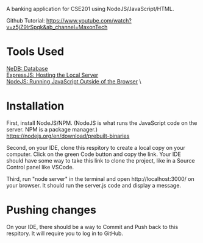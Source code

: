A banking application for CSE201 using NodeJS/JavaScript/HTML.

Github Tutorial: https://www.youtube.com/watch?v=z5jZ9lrSpqk&ab_channel=MaxonTech

# Tools Used

[NeDB: Database](https://github.com/louischatriot/nedb) \
[ExpressJS: Hosting the Local Server](https://expressjs.com/) \
[NodeJS: Running JavaScript Outside of the Browser](https://nodejs.org/en) \

# Installation
First, install NodeJS/NPM.
(NodeJS is what runs the JavaScript code on the server. 
NPM is a package manager.)
https://nodejs.org/en/download/prebuilt-binaries

Second, on your IDE, clone this respitory to create a local copy on your computer. Click on the green Code
button and copy the link. Your IDE should have some way to take this
link to clone the project, like in a Source Control panel like VSCode.

Third, run "node server" in the terminal and open http://localhost:3000/
on your browser. It should run the server.js code and display a message.

# Pushing changes

On your IDE, there should be a way to Commit and Push back to 
this respitory. It will require you to log in to GitHub.

